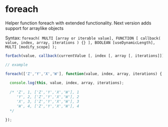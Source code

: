 # foreach
Helper function foreach with extended functionality.
Next version adds support for arraylike objects

Syntax: `foreach( MULTI [array or iterable value], FUNCTION [ callback( value, index, array, iterations ) {} ], BOOLEAN [useDynamicLength], MULTI [modify_scope] );`

```javascript
forEach(value, callback(currentValue [, index [, array [, iterations]]])[, dynamiclength][, thisArg]);

// example

foreach(['Z','Y','X','W'], function(value, index, array, iterations) {
  
  console.log(this, value, index, array, iterations); 
  
  /* 'Z', 1, ['Z','Y','X','W'], 1
     'Y', 2, ['Z','Y','X','W'], 2
     'X', 3, ['Z','Y','X','W'], 3
     'W', 4, ['Z','Y','X','W'], 4
  */

});


```
